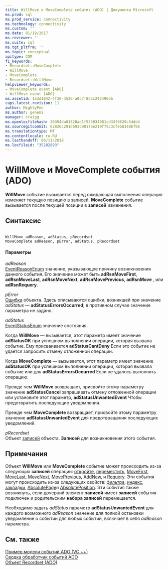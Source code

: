 ```yaml
---
title: WillMove и MoveComplete события (ADO) | Документы Microsoft
ms.prod: sql
ms.prod_service: connectivity
ms.technology: connectivity
ms.custom: ''
ms.date: 01/19/2017
ms.reviewer: ''
ms.suite: sql
ms.tgt_pltfrm: ''
ms.topic: conceptual
apitype: COM
f1_keywords:
- Recordset::MoveComplete
- WillMove
- MoveComplete
- Recordset::WillMove
helpviewer_keywords:
- MoveComplete event [ADO]
- WillMove event [ADO]
ms.assetid: 1a3d1042-4f30-4526-a0c7-853c242496db
caps.latest.revision: 11
author: MightyPen
ms.author: genemi
manager: craigg
ms.openlocfilehash: 30394da01328ad1f533834081cd33f6620c54dd4
ms.sourcegitcommit: 62826c291db93c9017ae219f75c3cfeb8140bf06
ms.translationtype: MT
ms.contentlocale: ru-RU
ms.lasthandoff: 06/11/2018
ms.locfileid: "35282893"
---
```

# <a name="willmove-and-movecomplete-events-ado"></a>WillMove и MoveComplete события (ADO)
**WillMove** событие вызывается перед ожидающая выполнения операция изменяет текущую позицию в [записей](../../../ado/reference/ado-api/recordset-object-ado.md). **MoveComplete** событие вызывается после текущей позиции в **записей** изменения.  
  
## <a name="syntax"></a>Синтаксис  
  
```  
  
WillMove adReason, adStatus, pRecordset  
MoveComplete adReason, pError, adStatus, pRecordset  
```  
  
#### <a name="parameters"></a>Параметры  
 *adReason*  
 [EventReasonEnum](../../../ado/reference/ado-api/eventreasonenum.md) значение, указывающее причину возникновения данного события. Его значение может быть **adRsnMoveFirst**, **adRsnMoveLast**, **adRsnMoveNext**, **adRsnMovePrevious**, **adRsnMove** , или **adRsnRequery**.  
  
 *pError*  
 [Ошибка](../../../ado/reference/ado-api/error-object.md) объекта. Здесь описываются ошибки, возникшей при значение *adStatus* — **adStatusErrorsOccurred**; в противном случае значение параметра не задано.  
  
 *adStatus*  
 [EventStatusEnum](../../../ado/reference/ado-api/eventstatusenum.md) значение состояния.  
  
 Когда **WillMove** — вызывается, этот параметр имеет значение **adStatusOK** при успешном выполнении операции, которая вызвала событие. Ему присваивается **adStatusCantDeny** Если это событие не удается запросить отмену отложенной операции.  
  
 Когда **MoveComplete** — вызывается, этот параметр имеет значение **adStatusOK** при успешном выполнении операции, которая вызвала событие или для **adStatusErrorsOccurred** Если не удалось выполнить операцию.  
  
 Прежде чем **WillMove** возвращает, присвойте этому параметру значение **adStatusCancel** запрашивать отмену отложенной операции или установите этот параметр, **adStatusUnwantedEvent** Чтобы предотвратить последующие уведомления.  
  
 Прежде чем **MoveComplete** возвращает, присвойте этому параметру значение **adStatusUnwantedEvent** для предотвращения последующих уведомлений.  
  
 *pRecordset*  
 Объект [записей](../../../ado/reference/ado-api/recordset-object-ado.md) объекта. **Записей** для возникновения этого события.  
  
## <a name="remarks"></a>Примечания  
 Объект **WillMove** или **MoveComplete** событие может происходить из-за следующих **записей** операции: [откройте](../../../ado/reference/ado-api/open-method-ado-recordset.md), [переместить](../../../ado/reference/ado-api/move-method-ado.md), [MoveFirst](../../../ado/reference/ado-api/movefirst-movelast-movenext-and-moveprevious-methods-ado.md), [MoveLast](../../../ado/reference/ado-api/movefirst-movelast-movenext-and-moveprevious-methods-ado.md), [MoveNext](../../../ado/reference/ado-api/movefirst-movelast-movenext-and-moveprevious-methods-ado.md), [MovePrevious](../../../ado/reference/ado-api/movefirst-movelast-movenext-and-moveprevious-methods-ado.md), [AddNew](../../../ado/reference/ado-api/addnew-method-ado.md), и [Requery](../../../ado/reference/ado-api/requery-method.md). Эти события могут происходить из-за следующих свойств: [фильтра](../../../ado/reference/ado-api/filter-property.md), [индекс](../../../ado/reference/ado-api/index-property.md), [закладки](../../../ado/reference/ado-api/bookmark-property-ado.md), [AbsolutePage](../../../ado/reference/ado-api/absolutepage-property-ado.md)и [AbsolutePosition](../../../ado/reference/ado-api/absoluteposition-property-ado.md). Эти события также возникнуть, если дочерний элемент **записей** имеет **записей** события подключен и родительским **набора записей** перемещается.  
  
 Необходимо задать *adStatus* параметр **adStatusUnwantedEvent** для каждого возможного *adReason* значение для полной остановки уведомление о событии для любых событий, включает в себя *adReason* параметра.  
  
## <a name="see-also"></a>См. также  
 [Пример модели событий ADO (VC ++)](../../../ado/reference/ado-api/ado-events-model-example-vc.md)   
 [Сводка обработчик событий ADO](../../../ado/guide/data/ado-event-handler-summary.md)   
 [Объект Recordset (ADO)](../../../ado/reference/ado-api/recordset-object-ado.md)
